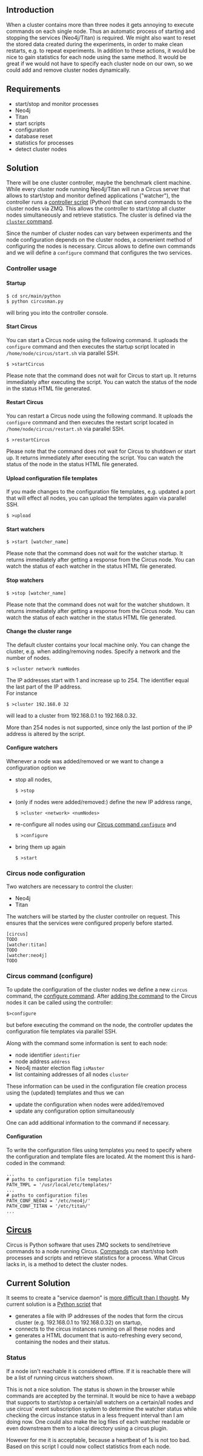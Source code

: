 ## Introduction
When a cluster contains more than three nodes it gets annoying to execute commands on each single node.
Thus an automatic process of starting and stopping the services (Neo4j/Titan) is required.
We might also want to reset the stored data created during the experiments, in order to make clean restarts, e.g. to repeat experiments.
In addition to these actions, it would be nice to gain statistics for each node using the same method.
It would be great if we would not have to specify each cluster node on our own, so we could add and remove cluster nodes dynamically.

## Requirements
* start/stop and monitor processes
 * Neo4j
 * Titan
* start scripts
 * configuration
 * database reset
* statistics for processes
* detect cluster nodes

## Solution
There will be one cluster controller, maybe the benchmark client machine.
While every cluster node running Neo4j/Titan will run a Circus server that allows to start/stop and monitor defined applications ("watcher"), the controller runs a [controller script](src/main/python/circusman.py) (Python) that can send commands to the cluster nodes via ZMQ. This allows the controller to start/stop all cluster nodes simultaneously and retrieve statistics. The cluster is defined via the [`cluster` command](#change-the-cluster-range).

Since the number of cluster nodes can vary between experiments and the node configuration depends on the cluster nodes, a convenient method of configuring the nodes is necessary.
Circus allows to define own commands and we will define a `configure` command that configures the two services.

### Controller usage
#### Startup

    $ cd src/main/python
    $ python circusman.py

will bring you into the controller console.

#### Start Circus
You can start a Circus node using the following command. It uploads the `configure` command and then executes the startup script located in `/home/node/circus/start.sh` via parallel SSH.

    $ >startCircus

Please note that the command does not wait for Circus to start up. It returns immediately after executing the script. You can watch the status of the node in the status HTML file generated.

#### Restart Circus
You can restart a Circus node using the following command. It uploads the `configure` command and then executes the restart script located in `/home/node/circus/restart.sh` via parallel SSH.

    $ >restartCircus

Please note that the command does not wait for Circus to shutdown or start up. It returns immediately after executing the script. You can watch the status of the node in the status HTML file generated.

#### Upload configuration file templates
If you made changes to the configuration file templates, e.g. updated a port that will effect all nodes, you can upload the templates again via parallel SSH.

    $ >upload

#### Start watchers

    $ >start [watcher_name]

Please note that the command does not wait for the watcher startup. It returns immediately after getting a response from the Circus node. You can watch the status of each watcher in the status HTML file generated.

#### Stop watchers

    $ >stop [watcher_name]

Please note that the command does not wait for the watcher shutdown. It returns immediately after getting a response from the Circus node. You can watch the status of each watcher in the status HTML file generated.

#### Change the cluster range
The default cluster contains your local machine only. You can change the cluster, e.g. when adding/removing nodes. Specify a network and the number of nodes.

    $ >cluster network numNodes

The IP addresses start with 1 and increase up to 254. The identifier equal the last part of the IP address.  
For instance

    $ >cluster 192.168.0 32

will lead to a cluster from 192.168.0.1 to 192.168.0.32.

More than 254 nodes is not supported, since only the last portion of the IP address is altered by the script.

#### Configure watchers
Whenever a node was added/removed or we want to change a configuration option we 
* stop all nodes,

  `$ >stop`

* (only if nodes were added/removed:) define the new IP address range,

  `$ >cluster <network> <numNodes>`

* re-configure all nodes using our [Circus command `configure`](#circus-command-configure) and

  `$ >configure`

* bring them up again

  `$ >start`

### Circus node configuration
Two watchers are necessary to control the cluster:
* Neo4j
* Titan

The watchers will be started by the cluster controller on request.
This ensures that the services were configured properly before started.

    [circus]
    TODO
    [watcher:titan]
    TODO
    [watcher:neo4j]
    TODO

### Circus command (configure)
To update the configuration of the cluster nodes we define a new `circus` command, the [configure command](src/main/python/CommandConfigure.py). After [adding the command](../../wiki/HowTo:-Create-a-custom-circus-command) to the Circus nodes it can be called using the controller:

    $>configure

but before executing the command on the node, the controller updates the configuration file templates via parallel SSH.

Along with the command some information is sent to each node:
 * node identifier `identifier`
 * node address `address`
 * Neo4j master election flag `isMaster`
 * list containing addresses of all nodes `cluster`

These information can be used in the configuration file creation process using the (updated) templates and thus we can
* update the configuration when nodes were added/removed
* update any configuration option simultaneously

One can add additional information to the command if necessary.

#### Configuration
To write the configuration files using templates you need to specify where the configuration and template files are located. At the moment this is hard-coded in the command:

    ...
    # paths to configuration file templates
    PATH_TMPL = '/usr/local/etc/templates/'
    ...
    # paths to configuration files
    PATH_CONF_NEO4J = '/etc/neo4j/'
    PATH_CONF_TITAN = '/etc/titan/'
    ...

## [Circus](http://circus.readthedocs.org/en/0.11.1/)
Circus is Python software that uses ZMQ sockets to send/retrieve commands to a node running Circus. [Commands](http://circus.readthedocs.org/en/0.11.1/for-ops/commands/) can start/stop both processes and scripts and retrieve statistics for a process.
What Circus lacks in, is a method to detect the cluster nodes.

## Current Solution
It seems to create a "service daemon" is [more difficult than I thought](http://stackoverflow.com/questions/27623916/create-a-service-process-using-python).
My current solution is a [Python script](src/main/python/circusman.py) that
* generates a file with IP addresses of the nodes that form the circus cluster (e.g. 192.168.0.1 to 192.168.0.32) on startup,
* connects to the circus instances running on all these nodes and
* generates a HTML document that is auto-refreshing every second, containing the nodes and their status.

### Status
If a node isn't reachable it is considered offline. If it is reachable there will be a list of running circus watchers shown.

This is not a nice solution. The status is shown in the browser while commands are accepted by the terminal.
It would be nice to have a webapp that supports to start/stop a certain/all watchers on a certain/all nodes and use circus' event subscription system to determine the watcher status while checking the circus instance status in a less frequent interval than I am doing now. One could also make the log files of each watcher readable or even downstream them to a local directory using a circus plugin.

However for me it is acceptable, because a heartbeat of 1s is not too bad.
Based on this script I could now collect statistics from each node.
